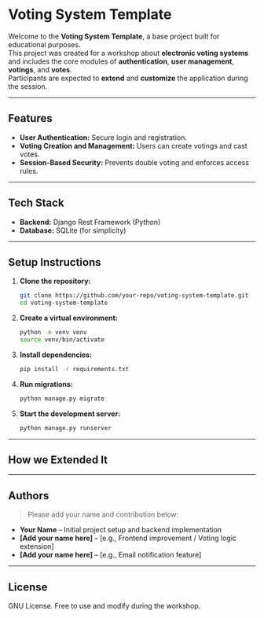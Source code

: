 # Voting System Template

Welcome to the **Voting System Template**, a base project built for educational purposes.  
This project was created for a workshop about **electronic voting systems** and includes the core modules of **authentication**, **user management**, **votings**, and **votes**.  
Participants are expected to **extend** and **customize** the application during the session.

---

## Features

- **User Authentication:** Secure login and registration.
- **Voting Creation and Management:** Users can create votings and cast votes.
- **Session-Based Security:** Prevents double voting and enforces access rules.

---

## Tech Stack

- **Backend:** Django Rest Framework (Python)
- **Database:** SQLite (for simplicity)

---

## Setup Instructions

1. **Clone the repository:**

   ```bash
   git clone https://github.com/your-repo/voting-system-template.git
   cd voting-system-template
   ```

2. **Create a virtual environment:**

   ```bash
   python -m venv venv
   source venv/bin/activate
   ```

3. **Install dependencies:**

   ```bash
   pip install -r requirements.txt
   ```

4. **Run migrations:**

   ```bash
   python manage.py migrate
   ```

5. **Start the development server:**
   ```bash
   python manage.py runserver
   ```

---

## How we Extended It

---

## Authors

> Please add your name and contribution below:

- **Your Name** – Initial project setup and backend implementation
- **[Add your name here]** – [e.g., Frontend improvement / Voting logic extension]
- **[Add your name here]** – [e.g., Email notification feature]

---

## License

GNU License. Free to use and modify during the workshop.
